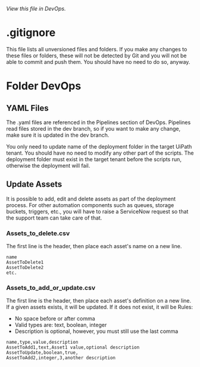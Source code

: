_View this file in DevOps._


# .gitignore
This file lists all unversioned files and folders. If you make any changes to these files or folders, these will not be detected by Git and you will not be able to commit and push them. You should have no need to do so, anyway.


# Folder DevOps

## YAML Files
The .yaml files are referenced in the Pipelines section of DevOps. Pipelines read files stored in the dev branch, so if you want to make any change, make sure it is updated in the dev branch.

You only need to update name of the deployment folder in the target UiPath tenant. You should have no need to modify any other part of the scripts. The deployment folder must exist in the target tenant before the scripts run, otherwise the deployment will fail.

## Update Assets
It is possible to add, edit and delete assets as part of the deployment process. For other automation components such as queues, storage buckets, triggers, etc., you will have to raise a ServiceNow request so that the support team can take care of that.

### Assets_to_delete.csv
The first line is the header, then place each asset's name on a new line.

```
name
AssetToDelete1
AssetToDelete2
etc.
```

### Assets_to_add_or_update.csv
The first line is the header, then place each asset's definition on a new line. If a given assets exists, it will be updated. If it does not exist, it will be
Rules:

 - No space before or after comma
 - Valid types are: text, boolean, integer
 - Description is optional, however, you must still use the last comma
```
name,type,value,description
AssetToAdd1,text,Asset1 value,optional description
AssetToUpdate,boolean,true,
AssetToAdd2,integer,3,another description
```

    
